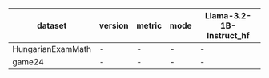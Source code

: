 | dataset | version | metric | mode | Llama-3.2-1B-Instruct_hf |
|----- | ----- | ----- | ----- | -----|
| HungarianExamMath | - | - | - | - |
| game24 | - | - | - | - |
